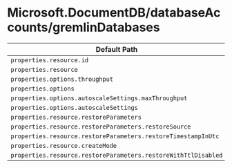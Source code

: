 # Microsoft.DocumentDB/databaseAccounts/gremlinDatabases

| Default Path | Alias |
|---|---|
| `properties.resource.id` | `Microsoft.DocumentDB/databaseAccounts/gremlinDatabases/resource.id` |
| `properties.resource` | `Microsoft.DocumentDB/databaseAccounts/gremlinDatabases/resource` |
| `properties.options.throughput` | `Microsoft.DocumentDB/databaseAccounts/gremlinDatabases/options.throughput` |
| `properties.options` | `Microsoft.DocumentDB/databaseAccounts/gremlinDatabases/options` |
| `properties.options.autoscaleSettings.maxThroughput` | `Microsoft.DocumentDB/databaseAccounts/gremlinDatabases/options.autoscaleSettings.maxThroughput` |
| `properties.options.autoscaleSettings` | `Microsoft.DocumentDB/databaseAccounts/gremlinDatabases/options.autoscaleSettings` |
| `properties.resource.restoreParameters` | `Microsoft.DocumentDB/databaseAccounts/gremlinDatabases/resource.restoreParameters` |
| `properties.resource.restoreParameters.restoreSource` | `Microsoft.DocumentDB/databaseAccounts/gremlinDatabases/resource.restoreParameters.restoreSource` |
| `properties.resource.restoreParameters.restoreTimestampInUtc` | `Microsoft.DocumentDB/databaseAccounts/gremlinDatabases/resource.restoreParameters.restoreTimestampInUtc` |
| `properties.resource.createMode` | `Microsoft.DocumentDB/databaseAccounts/gremlinDatabases/resource.createMode` |
| `properties.resource.restoreParameters.restoreWithTtlDisabled` | `Microsoft.DocumentDB/databaseAccounts/gremlinDatabases/resource.restoreParameters.restoreWithTtlDisabled` |

